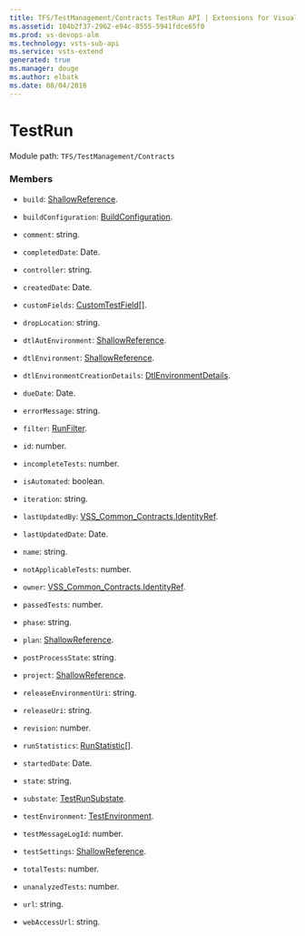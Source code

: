 ```yaml
---
title: TFS/TestManagement/Contracts TestRun API | Extensions for Visual Studio Team Services
ms.assetid: 104b2f37-2962-e94c-8555-5941fdce65f0
ms.prod: vs-devops-alm
ms.technology: vsts-sub-api
ms.service: vsts-extend
generated: true
ms.manager: douge
ms.author: elbatk
ms.date: 08/04/2016
---
```


# TestRun

Module path: `TFS/TestManagement/Contracts`


### Members

* `build`: [ShallowReference](../../../TFS/TestManagement/Contracts/ShallowReference.md). 

* `buildConfiguration`: [BuildConfiguration](../../../TFS/TestManagement/Contracts/BuildConfiguration.md). 

* `comment`: string. 

* `completedDate`: Date. 

* `controller`: string. 

* `createdDate`: Date. 

* `customFields`: [CustomTestField](../../../TFS/TestManagement/Contracts/CustomTestField.md)[]. 

* `dropLocation`: string. 

* `dtlAutEnvironment`: [ShallowReference](../../../TFS/TestManagement/Contracts/ShallowReference.md). 

* `dtlEnvironment`: [ShallowReference](../../../TFS/TestManagement/Contracts/ShallowReference.md). 

* `dtlEnvironmentCreationDetails`: [DtlEnvironmentDetails](../../../TFS/TestManagement/Contracts/DtlEnvironmentDetails.md). 

* `dueDate`: Date. 

* `errorMessage`: string. 

* `filter`: [RunFilter](../../../TFS/TestManagement/Contracts/RunFilter.md). 

* `id`: number. 

* `incompleteTests`: number. 

* `isAutomated`: boolean. 

* `iteration`: string. 

* `lastUpdatedBy`: [VSS_Common_Contracts.IdentityRef](../../../VSS/WebApi/Contracts/IdentityRef.md). 

* `lastUpdatedDate`: Date. 

* `name`: string. 

* `notApplicableTests`: number. 

* `owner`: [VSS_Common_Contracts.IdentityRef](../../../VSS/WebApi/Contracts/IdentityRef.md). 

* `passedTests`: number. 

* `phase`: string. 

* `plan`: [ShallowReference](../../../TFS/TestManagement/Contracts/ShallowReference.md). 

* `postProcessState`: string. 

* `project`: [ShallowReference](../../../TFS/TestManagement/Contracts/ShallowReference.md). 

* `releaseEnvironmentUri`: string. 

* `releaseUri`: string. 

* `revision`: number. 

* `runStatistics`: [RunStatistic](../../../TFS/TestManagement/Contracts/RunStatistic.md)[]. 

* `startedDate`: Date. 

* `state`: string. 

* `substate`: [TestRunSubstate](../../../TFS/TestManagement/Contracts/TestRunSubstate.md). 

* `testEnvironment`: [TestEnvironment](../../../TFS/TestManagement/Contracts/TestEnvironment.md). 

* `testMessageLogId`: number. 

* `testSettings`: [ShallowReference](../../../TFS/TestManagement/Contracts/ShallowReference.md). 

* `totalTests`: number. 

* `unanalyzedTests`: number. 

* `url`: string. 

* `webAccessUrl`: string. 

